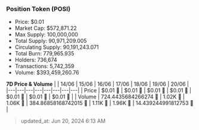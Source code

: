 
  ### Position Token (POSI)
  - Price: $0.01
  - Market Cap: $572,871.22
  - Max Supply: 100,000,000
  - Total Supply: 90,971,209.005
  - Circulating Supply: 90,191,243.071
  - Total Burn: 779,965.935
  - Holders: 736,674
  - Transactions: 5,742,359
  - Volume: $393,459,260.76

  **7D Price & Volume**
  | | 14&#x2F;06 | 15&#x2F;06 | 16&#x2F;06 | 17&#x2F;06 | 18&#x2F;06 | 19&#x2F;06 | 20&#x2F;06 |
  |---|---|---|---|---|---|---|---|
  | Price | $0.01 🔻 | $0.01 🚀 | $0.01 🔻 | $0.01 🔻 | $0.01 🔻 | $0.01 🔻 | $0.01 🔻 |
  | Volume | 724.4435684266274 🔻 | 1.02K 🚀 | 1.06K 🚀 | 384.86858168742015 🔻 | 1.11K 🚀 | 1.96K 🚀 | 14.439244991812753 🔻 |

  > updated_at: Jun 20, 2024 6:13 AM
